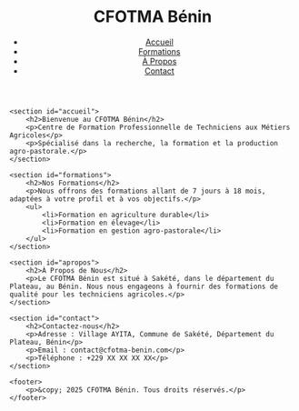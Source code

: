 <!DOCTYPE html>
<html lang="fr">
<head>
    <meta charset="UTF-8">
    <meta name="viewport" content="width=device-width, initial-scale=1.0">
    <title>CFOTMA Bénin - Centre de Formation Professionnelle de Techniciens aux Métiers Agricoles</title>
    <meta name="description" content="CFOTMA Bénin - Spécialisé dans la recherche, la formation et la production agro-pastorale. Formations de 7 jours à 18 mois.">
    <link rel="stylesheet" href="styles.css">
</head>
<body>
    <header>
        <h1>CFOTMA Bénin</h1>
        <nav>
            <ul>
                <li><a href="#accueil">Accueil</a></li>
                <li><a href="#formations">Formations</a></li>
                <li><a href="#apropos">À Propos</a></li>
                <li><a href="#contact">Contact</a></li>
            </ul>
        </nav>
    </header>

    <section id="accueil">
        <h2>Bienvenue au CFOTMA Bénin</h2>
        <p>Centre de Formation Professionnelle de Techniciens aux Métiers Agricoles</p>
        <p>Spécialisé dans la recherche, la formation et la production agro-pastorale.</p>
    </section>

    <section id="formations">
        <h2>Nos Formations</h2>
        <p>Nous offrons des formations allant de 7 jours à 18 mois, adaptées à votre profil et à vos objectifs.</p>
        <ul>
            <li>Formation en agriculture durable</li>
            <li>Formation en élevage</li>
            <li>Formation en gestion agro-pastorale</li>
        </ul>
    </section>

    <section id="apropos">
        <h2>À Propos de Nous</h2>
        <p>Le CFOTMA Bénin est situé à Sakété, dans le département du Plateau, au Bénin. Nous nous engageons à fournir des formations de qualité pour les techniciens agricoles.</p>
    </section>

    <section id="contact">
        <h2>Contactez-nous</h2>
        <p>Adresse : Village AYITA, Commune de Sakété, Département du Plateau, Bénin</p>
        <p>Email : contact@cfotma-benin.com</p>
        <p>Téléphone : +229 XX XX XX XX</p>
    </section>

    <footer>
        <p>&copy; 2025 CFOTMA Bénin. Tous droits réservés.</p>
    </footer>
</body>
</html>


